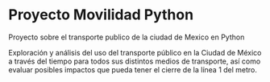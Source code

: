 # Proyecto Movilidad Python
 Proyecto sobre el transporte publico de la ciudad de Mexico en Python

Exploración y análisis del uso del transporte público en la Ciudad de México a través del tiempo para todos sus distintos medios de transporte, así como evaluar posibles impactos que pueda tener el cierre de la línea 1 del metro.